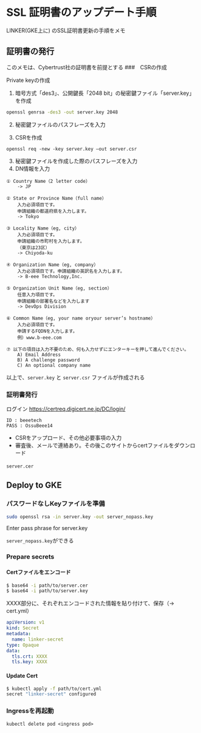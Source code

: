# SSL 証明書のアップデート手順
LINKER(GKE上に) のSSL証明書更新の手順をメモ

## 証明書の発行
このメモは、Cybertrust社の証明書を前提とする
###　CSRの作成

Private keyの作成
1.  暗号方式「des3」、公開鍵長「2048 bit」の秘密鍵ファイル「server.key」を作成
```bash
openssl genrsa -des3 -out server.key 2048
```
2. 秘密鍵ファイルのパスフレーズを入力


3. CSRを作成
```
openssl req -new -key server.key –out server.csr
```
3. 秘密鍵ファイルを作成した際のパスフレーズを入力
3. DN情報を入力
```
① Country Name（2 letter code）
    -> JP
    
② State or Province Name（full name）
    入力必須項目です。
    申請組織の都道府県を入力します。
    -> Tokyo
    
③ Locality Name（eg, city）
    入力必須項目です。
    申請組織の市町村を入力します。
    （東京は23区）
    -> Chiyoda-ku
    
④ Organization Name（eg, company）
    入力必須項目です。申請組織の英訳名を入力します。
    -> B-eee Technology,Inc.
    
⑤ Organization Unit Name（eg, section）
    任意入力項目です。
    申請組織の部署名などを入力します
    -> DevOps Division
    
⑥ Common Name（eg, your name oryour server’s hostname）
    入力必須項目です。
    申請するFQDNを入力します。
    例）www.b-eee.com
    
⑦ 以下の項目は入力不要のため、何も入力せずにエンターキーを押して進んでください。
    A) Email Address
    B) A challenge password
    C) An optional company name
```

以上で、`server.key` と `server.csr` ファイルが作成される

### 証明書発行
ログイン
https://certreq.digicert.ne.jp/DC/login/

```
ID : beeetech
PASS : OssuBeee14
```

- CSRをアップロード、その他必要事項の入力
- 審査後、メールで連絡あり。その後このサイトからcertファイルをダウンロード

`server.cer`　


## Deploy to GKE

### パスワードなしKeyファイルを準備

```bash
sudo openssl rsa -in server.key -out server_nopass.key
```
Enter pass phrase for server.key

`server_nopass.key`ができる

### Prepare secrets 

#### Certファイルをエンコード
```bash
$ base64 -i path/to/server.cer
$ base64 -i path/to/server.key
```

XXXX部分に、それぞれエンコードされた情報を貼り付けて、保存（→ cert.yml）
```yaml
apiVersion: v1
kind: Secret
metadata:
  name: linker-secret
type: Opaque
data:
  tls.crt: XXXX
  tls.key: XXXX
```

#### Update Cert
```bash
$ kubectl apply -f path/to/cert.yml
secret "linker-secret" configured
```

### Ingressを再起動
```
kubectl delete pod <ingress pod>
```

